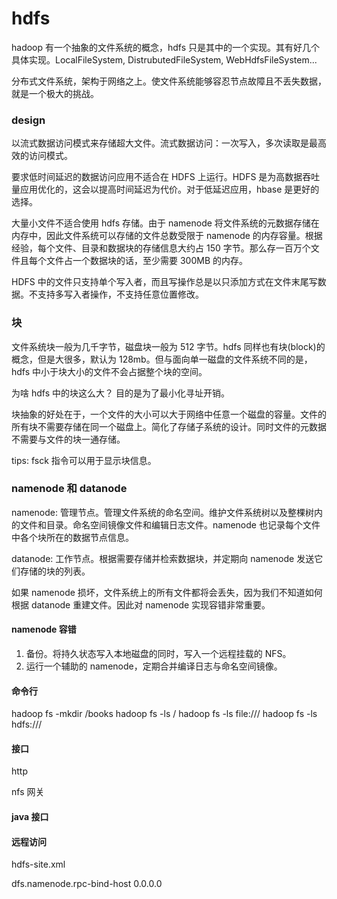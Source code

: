 # hdfs

hadoop 有一个抽象的文件系统的概念，hdfs 只是其中的一个实现。其有好几个具体实现。LocalFileSystem, DistrubutedFileSystem, WebHdfsFileSystem...

分布式文件系统，架构于网络之上。使文件系统能够容忍节点故障且不丢失数据，就是一个极大的挑战。

### design

以流式数据访问模式来存储超大文件。流式数据访问：一次写入，多次读取是最高效的访问模式。

要求低时间延迟的数据访问应用不适合在 HDFS 上运行。HDFS 是为高数据吞吐量应用优化的，这会以提高时间延迟为代价。对于低延迟应用，hbase 是更好的选择。

大量小文件不适合使用 hdfs 存储。由于 namenode 将文件系统的元数据存储在内存中，因此文件系统可以存储的文件总数受限于 namenode 的内存容量。根据经验，每个文件、目录和数据块的存储信息大约占 150 字节。那么存一百万个文件且每个文件占一个数据块的话，至少需要 300MB 的内存。

HDFS 中的文件只支持单个写入者，而且写操作总是以只添加方式在文件末尾写数据。不支持多写入者操作，不支持任意位置修改。

### 块

文件系统块一般为几千字节，磁盘块一般为 512 字节。hdfs 同样也有块(block)的概念，但是大很多，默认为 128mb。但与面向单一磁盘的文件系统不同的是，hdfs 中小于块大小的文件不会占据整个块的空间。

为啥 hdfs 中的块这么大？ 目的是为了最小化寻址开销。

块抽象的好处在于，一个文件的大小可以大于网络中任意一个磁盘的容量。文件的所有块不需要存储在同一个磁盘上。简化了存储子系统的设计。同时文件的元数据不需要与文件的块一通存储。

tips: fsck 指令可以用于显示块信息。

### namenode 和 datanode

namenode: 管理节点。管理文件系统的命名空间。维护文件系统树以及整棵树内的文件和目录。命名空间镜像文件和编辑日志文件。namenode 也记录每个文件中各个块所在的数据节点信息。

datanode: 工作节点。根据需要存储并检索数据块，并定期向 namenode 发送它们存储的块的列表。

如果 namenode 损坏，文件系统上的所有文件都将会丢失，因为我们不知道如何根据 datanode 重建文件。因此对 namenode 实现容错非常重要。

#### namenode 容错

1. 备份。将持久状态写入本地磁盘的同时，写入一个远程挂载的 NFS。
2. 运行一个辅助的 namenode，定期合并编译日志与命名空间镜像。

#### 命令行

hadoop fs -mkdir /books
hadoop fs -ls /
hadoop fs -ls file:///
hadoop fs -ls hdfs:///

#### 接口

http

nfs 网关

#### java 接口

#### 远程访问

hdfs-site.xml

<property>
	<name>dfs.namenode.rpc-bind-host</name>
	<value>0.0.0.0</value>
</property>
